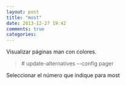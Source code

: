 ```yaml
---
layout: post
title: "most"
date: 2013-12-27 19:42
comments: true
categories: 
---
```

Visualizar páginas man con colores.

>\# update-alternatives --config pager

Seleccionar el número que indique para most

